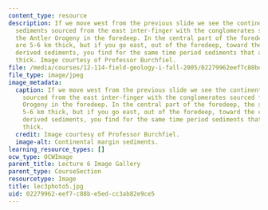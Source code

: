 ```yaml
---
content_type: resource
description: If we move west from the previous slide we see the continental margin
  sediments sourced from the east inter-finger with the conglomerates sourced from
  the Antler Orogeny in the foredeep. In the central part of the foredeep, the sediments
  are 5-6 km thick, but if you go east, out of the foredeep, toward the continentally
  derived sediments, you find for the same time period sediments that are 300-400m
  thick. Image courtesy of Professor Burchfiel.
file: /media/courses/12-114-field-geology-i-fall-2005/02279962eef7c88be5edcc3ab82e9ce5_lec3photo5.jpg
file_type: image/jpeg
image_metadata:
  caption: If we move west from the previous slide we see the continental margin sediments
    sourced from the east inter-finger with the conglomerates sourced from the Antler
    Orogeny in the foredeep. In the central part of the foredeep, the sediments are
    5-6 km thick, but if you go east, out of the foredeep, toward the continentally
    derived sediments, you find for the same time period sediments that are 300-400m
    thick.
  credit: Image courtesy of Professor Burchfiel.
  image-alt: Continental margin sediments.
learning_resource_types: []
ocw_type: OCWImage
parent_title: Lecture 6 Image Gallery
parent_type: CourseSection
resourcetype: Image
title: lec3photo5.jpg
uid: 02279962-eef7-c88b-e5ed-cc3ab82e9ce5
---
```

